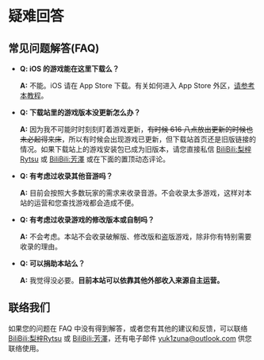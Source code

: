 # 疑难回答

## 常见问题解答(FAQ)

- **Q: iOS 的游戏能在这里下载么？**

  **A:** 不能。iOS 请在 App Store 下载。有关如何进入 App Store 外区，[请参考本教程](appleid)。

- **Q: 下载站里的游戏版本没更新怎么办？**

  **A:** 因为我不可能时时刻刻盯着游戏更新，~~有时候 616 八点放出更新的时候也未必起得来床~~，所以有时候会出现游戏已更新，但下载站首页还是旧版链接的情况。如果下载站上的游戏安装包已成为旧版本，请您直接私信 [BiliBili:梨梓Rytsu](https://space.bilibili.com/5899551) 或 [BiliBili:芳澤](https://space.bilibili.com/299364) 或在下面的置顶动态评论。
  
- **Q: 有考虑过收录其他音游吗？**

  **A:** 目前会按照大多数玩家的需求来收录音游。不会收录太多游戏，这样对本站的运营和您查找游戏都会造成不便。

- **Q: 有考虑过收录游戏的修改版本或自制吗？**

  **A:** 不会考虑。本站不会收录破解版、修改版和盗版游戏，除非你有特别需要收录的理由。

- **Q: 可以捐助本站么？**

  **A:** 我觉得没必要。**目前本站可以依靠其他外部收入来源自主运营。**


## 联络我们

如果您的问题在 FAQ 中没有得到解答，或者您有其他的建议和反馈，可以联络 [BiliBili:梨梓Rytsu](https://space.bilibili.com/5899551) 或 [BiliBili:芳澤](https://space.bilibili.com/299364)，还有电子邮件 yuk1zuna@outlook.com 供您联络使用。

